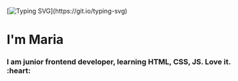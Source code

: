 [![Typing SVG](https://readme-typing-svg.herokuapp.com?color=%2336BCF7&lines=Hi+there+!)](https://git.io/typing-svg)
<h1 align="">I'm Maria</h1>
<h3 align="">I am junior frontend developer, learning HTML, CSS, JS. Love it. :heart:
